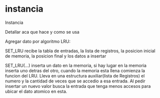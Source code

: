 # instancia 

Instancia

Detallar aca que hace y como se usa


Agregar dato por algoritmo LRU:

SET_LRU recibe la tabla de entradas, la lista de registros, la posicion inicial de memoria, la posicion final y los datos a insertar

SET_LRU(...) inserta un dato en la memoria, si hay lugar en la memoria inserta uno detras del otro, cuando la memoria esta llena comienza la funcion del LRU. Lleva en una estructura auxiliar(lista de Registros) el numero y la cantidad de veces que se accedio a esa entrada. Al pedir insertar un nuevo valor busca la entrada que tenga menos accesos para ubicar el dato atomico en esta.


